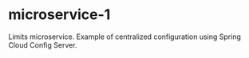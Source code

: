 # microservice-1
Limits microservice. Example of centralized configuration using Spring Cloud Config Server.

